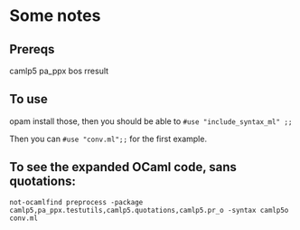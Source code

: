 
# Some notes

## Prereqs

camlp5
pa_ppx
bos
rresult

## To use

opam install those, then you should be able to `#use "include_syntax_ml" ;;`

Then you can `#use "conv.ml";;` for the first example.

## To see the expanded OCaml code, sans quotations:

```
not-ocamlfind preprocess -package camlp5,pa_ppx.testutils,camlp5.quotations,camlp5.pr_o -syntax camlp5o conv.ml 
```
